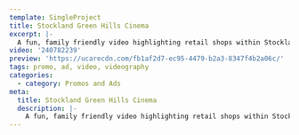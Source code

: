 ```yaml
---
template: SingleProject
title: Stockland Green Hills Cinema
excerpt: |-
  A fun, family friendly video highlighting retail shops within Stocklands new Green Hill shopping centre. This video takes the viewer inside the family home showcasing how Green Hill shopping centre is the one stop place to find everything from kids toys, to homewares, men’s & women’s fashion plus fitness & beauty needs.
video: '240782239'
preview: 'https://ucarecdn.com/fb1af2d7-ec95-4479-b2a3-8347f4b2a06c/'
tags: promo, ad, video, videography
categories:
  - category: Promos and Ads
meta:
  title: Stockland Green Hills Cinema
  description: |-
    A fun, family friendly video highlighting retail shops within Stocklands new Green Hill shopping centre. This video takes the viewer inside the family home showcasing how Green Hill shopping centre is the one stop place to find everything from kids toys, to homewares, men’s & women’s fashion plus fitness & beauty needs.
---
```

